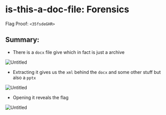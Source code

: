 # is-this-a-doc-file: Forensics

Flag Proof: `<35fsdeGHR>`

## Summary:

- There is a `docx` file give which in fact is just a archive

![Untitled](is-this-a-doc-file%20Forensics%20125062dbbab54fc490dd4c8cb4871579/Untitled.png)

- Extracting it gives us the `xml` behind the `docx` and some other stuff but also a  `pptx`

![Untitled](is-this-a-doc-file%20Forensics%20125062dbbab54fc490dd4c8cb4871579/Untitled%201.png)

- Opening it reveals the flag

![Untitled](is-this-a-doc-file%20Forensics%20125062dbbab54fc490dd4c8cb4871579/Untitled%202.png)